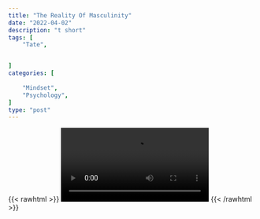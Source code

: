 ```yaml
---
title: "The Reality Of Masculinity"
date: "2022-04-02"
description: "t short"
tags: [
    "Tate",


]
categories: [
    
    "Mindset",
    "Psychology",
]
type: "post"
---
```

{{< rawhtml >}}
    <video width="auto" height="auto" controls>
        <source src="https://clips.dev00ps.com/Tate/THE%20REALITY%20OF%20MASCULINITY%20shorts%20brotherhood.mp4" type="video/mp4"> 
    </video>
{{< /rawhtml >}}